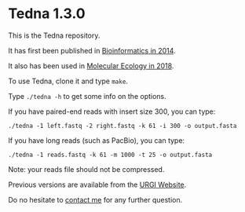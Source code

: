 # Tedna 1.3.0

This is the Tedna repository.

It has first been published in [Bioinformatics in 2014](https://academic.oup.com/bioinformatics/article/30/18/2656/2475636).

It also has been used in [Molecular Ecology in 2018](https://onlinelibrary.wiley.com/doi/abs/10.1111/mec.14969?af=R).

To use Tedna, clone it and type `make`.

Type `./tedna -h` to get some info on the options.

If you have paired-end reads with insert size 300, you can type:

    ./tedna -1 left.fastq -2 right.fastq -k 61 -i 300 -o output.fasta
    
If you have long reads (such as PacBio), you can type:

    ./tedna -1 reads.fastq -k 61 -m 1000 -t 25 -o output.fasta
    
Note: your reads file should not be compressed.
    
Previous versions are available from the [URGI Website](https://urgi.versailles.inra.fr/Tools/Tedna).
    
Do no hesitate to [contact me](mailto:matthias.zytnicki@inra.fr) for any further question.
